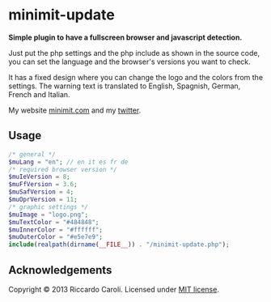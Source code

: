 # minimit-update

**Simple plugin to have a fullscreen browser and javascript detection.**

Just put the php settings and the php include as shown in the source code, you can set the language and the browser's versions you want to check.

It has a fixed design where you can change the logo and the colors from the settings. The warning text is translated to English, Spagnish, German, French and Italian.

My website [minimit.com](http://www.minimit.com) and my [twitter](http://twitter.com/beaver82minimit).

Usage
-------

``` php
/* general */
$muLang = "en"; // en it es fr de
/* required browser version */
$muIeVersion = 8;
$muFfVersion = 3.6;
$muSafVersion = 4;
$muOprVersion = 11;
/* graphic settings */
$muImage = "logo.png";
$muTextColor = "#484848";
$muInnerColor = "#ffffff";
$muOuterColor = "#e5e7e9";
include(realpath(dirname(__FILE__)) . "/minimit-update.php");
```

Acknowledgements
-------
Copyright © 2013 Riccardo Caroli. Licensed under [MIT license](http://www.opensource.org/licenses/mit-license.php).
